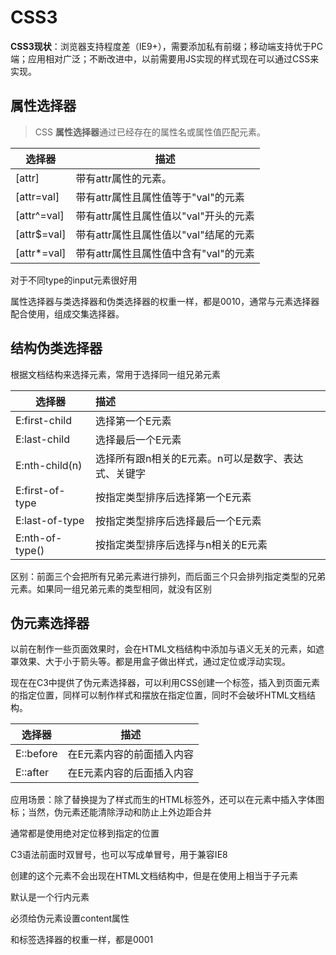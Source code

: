 # CSS3

**CSS3现状**：浏览器支持程度差（IE9+），需要添加私有前缀；移动端支持优于PC端；应用相对广泛；不断改进中，以前需要用JS实现的样式现在可以通过CSS来实现。

## 属性选择器

> CSS **属性选择器**通过已经存在的属性名或属性值匹配元素。 

| 选择器      | 描述                                  |
| ----------- | ------------------------------------- |
| [attr]      | 带有attr属性的元素。                  |
| [attr=val]  | 带有attr属性且属性值等于"val"的元素   |
| [attr^=val] | 带有attr属性且属性值以"val"开头的元素 |
| [attr$=val] | 带有attr属性且属性值以"val"结尾的元素 |
| [attr*=val] | 带有attr属性且属性值中含有"val"的元素 |

对于不同type的input元素很好用

属性选择器与类选择器和伪类选择器的权重一样，都是0010，通常与元素选择器配合使用，组成交集选择器。

## 结构伪类选择器

根据文档结构来选择元素，常用于选择同一组兄弟元素

| 选择器          | 描述                                                |
| --------------- | :-------------------------------------------------- |
| E:first-child   | 选择第一个E元素                                     |
| E:last-child    | 选择最后一个E元素                                   |
| E:nth-child(n)  | 选择所有跟n相关的E元素。n可以是数字、表达式、关键字 |
| E:first-of-type | 按指定类型排序后选择第一个E元素                     |
| E:last-of-type  | 按指定类型排序后选择最后一个E元素                   |
| E:nth-of-type() | 按指定类型排序后选择与n相关的E元素                  |

区别：前面三个会把所有兄弟元素进行排列，而后面三个只会排列指定类型的兄弟元素。如果同一组兄弟元素的类型相同，就没有区别

## 伪元素选择器

以前在制作一些页面效果时，会在HTML文档结构中添加与语义无关的元素，如遮罩效果、大于小于箭头等。都是用盒子做出样式，通过定位或浮动实现。

现在在C3中提供了伪元素选择器，可以利用CSS创建一个标签，插入到页面元素的指定位置，同样可以制作样式和摆放在指定位置，同时不会破坏HTML文档结构。

| 选择器    | 描述                      |
| --------- | ------------------------- |
| E::before | 在E元素内容的前面插入内容 |
| E::after  | 在E元素内容的后面插入内容 |

应用场景：除了替换提为了样式而生的HTML标签外，还可以在元素中插入字体图标；当然，伪元素还能清除浮动和防止上外边距合并

通常都是使用绝对定位移到指定的位置

C3语法前面时双冒号，也可以写成单冒号，用于兼容IE8

创建的这个元素不会出现在HTML文档结构中，但是在使用上相当于子元素

默认是一个行内元素

必须给伪元素设置content属性 

和标签选择器的权重一样，都是0001